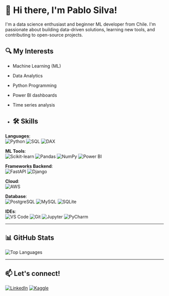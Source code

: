 # 👋 Hi there, I'm Pablo Silva!

I'm a data science enthusiast and beginner ML developer from Chile. I'm passionate about building data-driven solutions, learning new tools, and contributing to open-source projects.

## 🔍 My Interests
- Machine Learning (ML)
- Data Analytics
- Python Programming
- Power BI dashboards
- Time series analysis

- ## 🛠️ Skills

**Languages**:  
![Python](https://img.shields.io/badge/-Python-3776AB?style=flat&logo=python&logoColor=white)
![SQL](https://img.shields.io/badge/-SQL-4479A1?style=flat&logo=mysql&logoColor=white)
![DAX](https://img.shields.io/badge/-DAX-0E6EB8?style=flat&logo=data%3Aimage%2Fsvg%2Bxml%3Bbase64%2CPHN2ZyBmaWxsPSIjMDAwMDAwIiB2aWV3Qm94PSIwIDAgMzAgMzAiIHhtbG5zPSJodHRwOi8vd3d3LnczLm9yZy8yMDAwL3N2ZyI+PHBhdGggZD0iTTAgMTVMMTMuNSAyM1Y3TDB6Ii8+PHBhdGggZD0iTTE2LjUgMjNsMTMuNS04LTEzLjUtOFoiLz48L3N2Zz4=&logoColor=white)

**ML Tools**:  
![Scikit-learn](https://img.shields.io/badge/-Scikit--learn-F7931E?style=flat&logo=scikit-learn&logoColor=white)
![Pandas](https://img.shields.io/badge/-Pandas-150458?style=flat&logo=pandas)
![NumPy](https://img.shields.io/badge/-NumPy-013243?style=flat&logo=numpy)
![Power BI](https://img.shields.io/badge/-Power%20BI-F2C811?style=flat&logo=powerbi)

**Frameworks Backend**:  
![FastAPI](https://img.shields.io/badge/-FastAPI-009688?style=flat&logo=fastapi&logoColor=white)
![Django](https://img.shields.io/badge/-Django-092E20?style=flat&logo=django)

**Cloud**:  
![AWS](https://img.shields.io/badge/-AWS-232F3E?style=flat&logo=amazon-aws)

**Database**:  
![PostgreSQL](https://img.shields.io/badge/-PostgreSQL-336791?style=flat&logo=postgresql&logoColor=white)
![MySQL](https://img.shields.io/badge/-MySQL-00758F?style=flat&logo=mysql&logoColor=white)
![SQLite](https://img.shields.io/badge/-SQLite-003B57?style=flat&logo=sqlite)

**IDEs**:  
![VS Code](https://img.shields.io/badge/-VS%20Code-007ACC?style=flat&logo=visual-studio-code)
![Git](https://img.shields.io/badge/-Git-F05032?style=flat&logo=git)
![Jupyter](https://img.shields.io/badge/-Jupyter-F37626?style=flat&logo=jupyter)
![PyCharm](https://img.shields.io/badge/-PyCharm-143?style=flat&logo=pycharm&logoColor=white)

---

## 📊 GitHub Stats

<p align="left">
  <img src="https://github-readme-stats.vercel.app/api/top-langs/?username=psilvac&layout=compact&theme=tokyonight" alt="Top Languages" />
</p>

---

## 📫 Let's connect!
[![LinkedIn](https://img.shields.io/badge/-LinkedIn-0077B5?style=flat&logo=linkedin)](https://linkedin.com/in/pablo-silva-colarte-a62597170/)
[![Kaggle](https://img.shields.io/badge/-Kaggle-20BEFF?style=flat&logo=kaggle)](https://kaggle.com/pablosilvacolarte)
